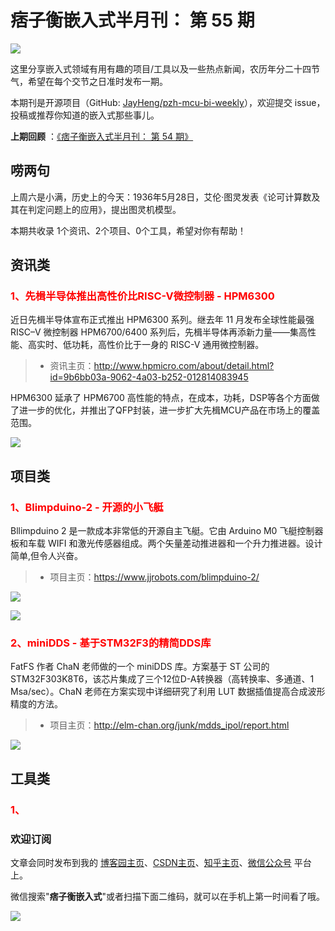 # 痞子衡嵌入式半月刊： 第 55 期

![](http://henjay724.com/image/cnblogs/pzh_mcu_bi_weekly.PNG)

这里分享嵌入式领域有用有趣的项目/工具以及一些热点新闻，农历年分二十四节气，希望在每个交节之日准时发布一期。

本期刊是开源项目（GitHub: [JayHeng/pzh-mcu-bi-weekly](https://github.com/JayHeng/pzh-mcu-bi-weekly)），欢迎提交 issue，投稿或推荐你知道的嵌入式那些事儿。

**上期回顾** ：[《痞子衡嵌入式半月刊： 第 54 期》](https://www.cnblogs.com/henjay724/p/16219300.html)

## 唠两句

上周六是小满，历史上的今天：1936年5月28日，艾伦·图灵发表《论可计算数及其在判定问题上的应用》，提出图灵机模型。

本期共收录 1个资讯、2个项目、0个工具，希望对你有帮助！

## 资讯类

### <font color="red">1、先楫半导体推出高性价比RISC-V微控制器 - HPM6300</font>

近日先楫半导体宣布正式推出 HPM6300 系列。继去年 11 月发布全球性能最强 RISC–V 微控制器 HPM6700/6400 系列后，先楫半导体再添新力量——集高性能、高实时、低功耗，高性价比于一身的 RISC-V 通用微控制器。 

> * 资讯主页：http://www.hpmicro.com/about/detail.html?id=9b6bb03a-9062-4a03-b252-012814083945

HPM6300 延承了 HPM6700 高性能的特点，在成本，功耗，DSP等各个方面做了进一步的优化，并推出了QFP封装，进一步扩大先楫MCU产品在市场上的覆盖范围。

![](http://henjay724.com/image/biweekly20220528/HPM6300.PNG)

## 项目类

### <font color="red">1、Blimpduino-2 - 开源的小飞艇</font>

Bllimpduino 2 是一款成本非常低的开源自主飞艇。它由 Arduino M0 飞艇控制器板和车载 WIFI 和激光传感器组成。两个矢量差动推进器和一个升力推进器。设计简单,但令人兴奋。 

> * 项目主页：https://www.jjrobots.com/blimpduino-2/

![](http://henjay724.com/image/biweekly20220528/Blimpduino-2.PNG)

![](http://henjay724.com/image/biweekly20220528/Blimpduino-2_ctrl.PNG)

### <font color="red">2、miniDDS - 基于STM32F3的精简DDS库</font>

FatFS 作者 ChaN 老师做的一个 miniDDS 库。方案基于 ST 公司的 STM32F303K8T6，该芯片集成了三个12位D-A转换器（高转换率、多通道、1 Msa/sec）。ChaN 老师在方案实现中详细研究了利用 LUT 数据插值提高合成波形精度的方法。 

> * 项目主页：http://elm-chan.org/junk/mdds_ipol/report.html

![](http://henjay724.com/image/biweekly20220528/miniDDS.PNG)

## 工具类

### <font color="red">1、</font>



### 欢迎订阅

文章会同时发布到我的 [博客园主页](https://www.cnblogs.com/henjay724/)、[CSDN主页](https://blog.csdn.net/henjay724)、[知乎主页](https://www.zhihu.com/people/henjay724)、[微信公众号](http://weixin.sogou.com/weixin?type=1&query=痞子衡嵌入式) 平台上。

微信搜索"__痞子衡嵌入式__"或者扫描下面二维码，就可以在手机上第一时间看了哦。

![](http://henjay724.com/image/github/pzhMcu_qrcode_258x258.jpg)

